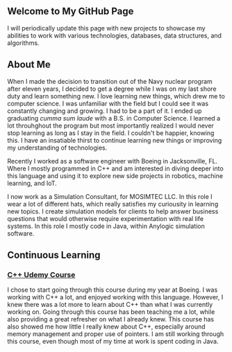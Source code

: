## Welcome to My GitHub Page

I will periodically update this page with new projects to showcase my abilities to work with various technologies, databases, data structures, and algorithms.

## About Me
When I made the decision to transition out of the Navy nuclear program after eleven years, I decided to get a degree while I was on my last shore duty and learn something new. I love learning new things, which drew me to computer science. I was unfamiliar with the field but I could see it was constantly changing and growing. I had to be a part of it. I ended up graduating _cumma sum laude_ with a B.S. in Computer Science. I learned a lot throuhghout the program but most importantly realized I would never stop learning as long as I stay in the field. I couldn't be happier, knowing this. I have an insatiable thirst to continue learning new things or improving my understanding of technologies.

Recently I worked as a software engineer with Boeing in Jacksonville, FL. Where I mostly programmed in C++ and am interested in diving deeper into this language and using it to explore new side projects in robotics, machine learning, and IoT.

I now work as a Simulation Consultant, for MOSIMTEC LLC. In this role I wear a lot of different hats, which really satisfies my curiousity in learning new topics. I create simulation models for clients to help answer business questions that would otherwise require experimentation with real life systems. In this role I mostly code in Java, within Anylogic simulation software.

## Continuous Learning

### [C++ Udemy Course](https://github.com/Richard-WS-Allen/Udemy-Cpp-Course)
I chose to start going through this course during my year at Boeing. I was working with C++ a lot, and enjoyed working with this language. However, I knew there was a lot more to learn about C++ than what I was currently working on. Going through this course has been teaching me a lot, while also providing a great refresher on what I already knew. This course has also showed me how little I really knew about C++, especially around memory management and proper use of pointers. I am still working through this course, even though most of my time at work is spent coding in Java.

